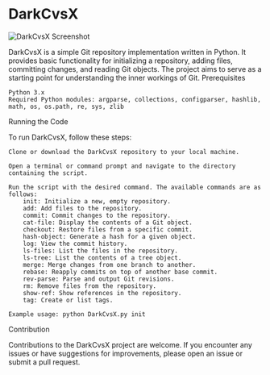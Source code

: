 <h1>DarkCvsX</h1>

![DarkCvsX Screenshot](https://i.imgur.com/wkbyFfC.png)


DarkCvsX is a simple Git repository implementation written in Python. It provides basic functionality for initializing a repository, adding files, committing changes, and reading Git objects. The project aims to serve as a starting point for understanding the inner workings of Git.
Prerequisites

    Python 3.x
    Required Python modules: argparse, collections, configparser, hashlib, math, os, os.path, re, sys, zlib

Running the Code

To run DarkCvsX, follow these steps:

    Clone or download the DarkCvsX repository to your local machine.

    Open a terminal or command prompt and navigate to the directory containing the script.

    Run the script with the desired command. The available commands are as follows:
        init: Initialize a new, empty repository.
        add: Add files to the repository.
        commit: Commit changes to the repository.
        cat-file: Display the contents of a Git object.
        checkout: Restore files from a specific commit.
        hash-object: Generate a hash for a given object.
        log: View the commit history.
        ls-files: List the files in the repository.
        ls-tree: List the contents of a tree object.
        merge: Merge changes from one branch to another.
        rebase: Reapply commits on top of another base commit.
        rev-parse: Parse and output Git revisions.
        rm: Remove files from the repository.
        show-ref: Show references in the repository.
        tag: Create or list tags.

    Example usage: python DarkCvsX.py init

Contribution

Contributions to the DarkCvsX project are welcome. If you encounter any issues or have suggestions for improvements, please open an issue or submit a pull request.